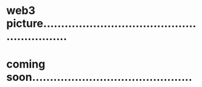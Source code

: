# web3 picture............................................................
# coming soon.............................................
